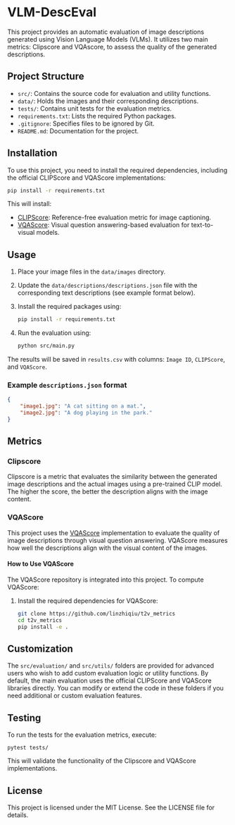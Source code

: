 # VLM-DescEval

This project provides an automatic evaluation of image descriptions generated using Vision Language Models (VLMs). It utilizes two main metrics: Clipscore and VQAscore, to assess the quality of the generated descriptions.

## Project Structure

- `src/`: Contains the source code for evaluation and utility functions.
- `data/`: Holds the images and their corresponding descriptions.
- `tests/`: Contains unit tests for the evaluation metrics.
- `requirements.txt`: Lists the required Python packages.
- `.gitignore`: Specifies files to be ignored by Git.
- `README.md`: Documentation for the project.

## Installation

To use this project, you need to install the required dependencies, including the official CLIPScore and VQAScore implementations:

```bash
pip install -r requirements.txt
```

This will install:
- [CLIPScore](https://github.com/jmhessel/clipscore): Reference-free evaluation metric for image captioning.
- [VQAScore](https://github.com/linzhiqiu/t2v_metrics): Visual question answering-based evaluation for text-to-visual models.

## Usage

1. Place your image files in the `data/images` directory.
2. Update the `data/descriptions/descriptions.json` file with the corresponding text descriptions (see example format below).
3. Install the required packages using:

   ```bash
   pip install -r requirements.txt
   ```

4. Run the evaluation using:

   ```bash
   python src/main.py
   ```

The results will be saved in `results.csv` with columns: `Image ID`, `CLIPScore`, and `VQAScore`.

### Example `descriptions.json` format

```json
{
    "image1.jpg": "A cat sitting on a mat.",
    "image2.jpg": "A dog playing in the park."
}
```

## Metrics

### Clipscore

Clipscore is a metric that evaluates the similarity between the generated image descriptions and the actual images using a pre-trained CLIP model. The higher the score, the better the description aligns with the image content.

### VQAScore

This project uses the [VQAScore](https://github.com/linzhiqiu/t2v_metrics) implementation to evaluate the quality of image descriptions through visual question answering. VQAScore measures how well the descriptions align with the visual content of the images.

#### How to Use VQAScore

The VQAScore repository is integrated into this project. To compute VQAScore:

1. Install the required dependencies for VQAScore:
   ```bash
   git clone https://github.com/linzhiqiu/t2v_metrics
   cd t2v_metrics
   pip install -e .
   ```

## Customization

The `src/evaluation/` and `src/utils/` folders are provided for advanced users who wish to add custom evaluation logic or utility functions. By default, the main evaluation uses the official CLIPScore and VQAScore libraries directly. You can modify or extend the code in these folders if you need additional or custom evaluation features.

## Testing

To run the tests for the evaluation metrics, execute:

```
pytest tests/
```

This will validate the functionality of the Clipscore and VQAScore implementations.

## License

This project is licensed under the MIT License. See the LICENSE file for details.